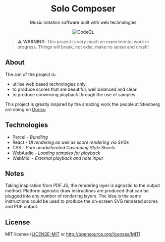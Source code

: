 <div align="center">
<h1>Solo Composer</h1>
<p>Music notation software built with web technologies</p>

![CodeQL](https://github.com/aledgjones/solo-composer-ui/workflows/CodeQL/badge.svg)

</div>

> ⚠️ **WARNING**: This project is very much an experimental work in progress. Things will break, not exist, make no sense and crash!

## About

The aim of the project is:

- utilise web based technologies only.
- to produce scores that are beautiful, well balanced and clear.
- to produce convincing playback through the use of samples

This project is greatly inspired by the amazing work the people at Stienberg are doing on [Dorico](https://new.steinberg.net/dorico/)

## Technologies

- Parcel - _Bundling_
- React - _UI rendering as well as score rendering via SVGs_
- CSS - _Pure unadulterated Cascading Style Sheets_
- WebAudio - _Loading samples for playback_
- WebMidi - _External playback and note input_

## Notes

Taking inspiration from PDF.JS, the rendering layer is agnostic to the output method. Platform agnostic draw instructions are produced that can be plugged into any number of rendering layers. The idea is the same instructions could be used to produce the on-screen SVG rendered scores and PDF output.

## License

MIT license ([LICENSE-MIT](LICENSE-MIT) or http://opensource.org/licenses/MIT)
